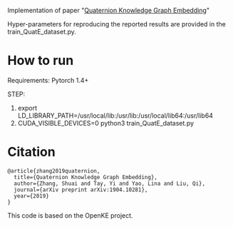 

Implementation of paper "[Quaternion Knowledge Graph Embedding](https://arxiv.org/abs/1904.10281)"

Hyper-parameters for reproducing the reported results are provided in the train_QuatE_dataset.py.


# How to run 
Requirements:
Pytorch 1.4+

STEP:

1.  export LD_LIBRARY_PATH=/usr/local/lib:/usr/lib:/usr/local/lib64:/usr/lib64
2.  CUDA_VISIBLE_DEVICES=0 python3 train_QuatE_dataset.py



# Citation

```
@article{zhang2019quaternion,
  title={Quaternion Knowledge Graph Embedding},
  author={Zhang, Shuai and Tay, Yi and Yao, Lina and Liu, Qi},
  journal={arXiv preprint arXiv:1904.10281},
  year={2019}
}
```

This code is based on the OpenKE project.
